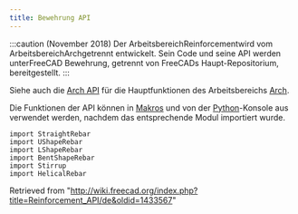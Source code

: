 ```yaml
---
title: Bewehrung API
---
```

:::caution
(November 2018) Der ArbeitsbereichReinforcementwird vom ArbeitsbereichArchgetrennt entwickelt. Sein Code und seine API werden unterFreeCAD Bewehrung, getrennt von FreeCADs Haupt-Repositorium, bereitgestellt.
:::

Siehe auch die [Arch API](/Arch_API/de "Arch API/de") für die Hauptfunktionen des Arbeitsbereichs [Arch](/Arch_Workbench/de "Arch Workbench/de").

Die Funktionen der API können in [Makros](/Macros/de "Macros/de") und von der [Python](/Python/de "Python/de")-Konsole aus verwendet werden, nachdem das entsprechende Modul importiert wurde.

```
import StraightRebar
import UShapeRebar
import LShapeRebar
import BentShapeRebar
import Stirrup
import HelicalRebar

```

Retrieved from "<http://wiki.freecad.org/index.php?title=Reinforcement_API/de&oldid=1433567>"